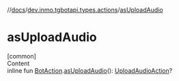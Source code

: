 //[docs](../../index.md)/[dev.inmo.tgbotapi.types.actions](index.md)/[asUploadAudio](as-upload-audio.md)



# asUploadAudio  
[common]  
Content  
inline fun [BotAction](-bot-action/index.md).[asUploadAudio](as-upload-audio.md)(): [UploadAudioAction](-upload-audio-action/index.md)?  



